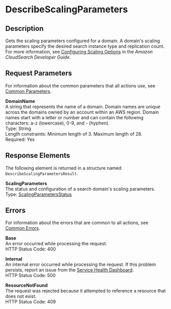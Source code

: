 # DescribeScalingParameters<a name="API_DescribeScalingParameters"></a>

## Description<a name="API_DescribeScalingParameters_Description"></a>

Gets the scaling parameters configured for a domain\. A domain's scaling parameters specify the desired search instance type and replication count\. For more information, see [Configuring Scaling Options](http://docs.aws.amazon.com/cloudsearch/latest/developerguide/configuring-scaling-options.html) in the *Amazon CloudSearch Developer Guide*\.

## Request Parameters<a name="API_DescribeScalingParameters_RequestParameters"></a>

 For information about the common parameters that all actions use, see [Common Parameters](CommonParameters.md)\. 

 **DomainName**   
A string that represents the name of a domain\. Domain names are unique across the domains owned by an account within an AWS region\. Domain names start with a letter or number and can contain the following characters: a\-z \(lowercase\), 0\-9, and \- \(hyphen\)\.  
Type: String  
 Length constraints: Minimum length of 3\. Maximum length of 28\.   
 Required: Yes 

## Response Elements<a name="API_DescribeScalingParameters_ResponseElements"></a>

 The following element is returned in a structure named `DescribeScalingParametersResult`\. 

 **ScalingParameters**   
The status and configuration of a search domain's scaling parameters\.   
Type: [ScalingParametersStatus](API_ScalingParametersStatus.md) 

## Errors<a name="API_DescribeScalingParameters_Errors"></a>

 For information about the errors that are common to all actions, see [Common Errors](CommonErrors.md)\. 

 **Base**   
An error occurred while processing the request\.  
 HTTP Status Code: 400

 **Internal**   
An internal error occurred while processing the request\. If this problem persists, report an issue from the [Service Health Dashboard](http://status.aws.amazon.com/)\.  
 HTTP Status Code: 500

 **ResourceNotFound**   
The request was rejected because it attempted to reference a resource that does not exist\.  
 HTTP Status Code: 409